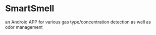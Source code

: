 # SmartSmell
an Android APP for various gas type/concentration detection as well as odor management
